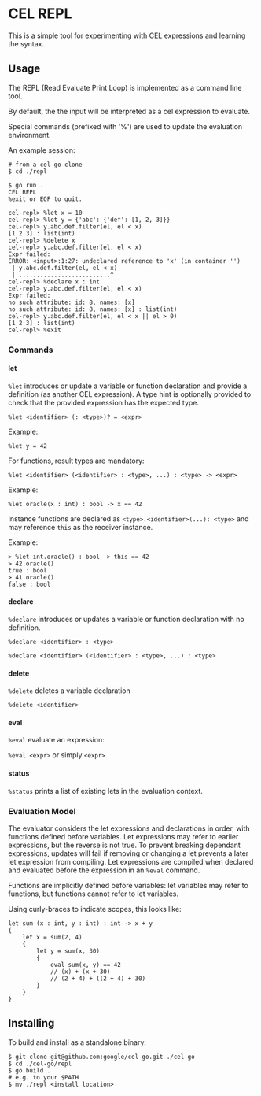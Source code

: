 # CEL REPL

This is a simple tool for experimenting with CEL expressions and learning the
syntax.

## Usage
The REPL (Read Evaluate Print Loop) is implemented as a command line tool.

By default, the the input will be interpreted as a cel expression to evaluate.

Special commands (prefixed with '%') are used to update the evaluation
environment.

An example session:

```
# from a cel-go clone
$ cd ./repl

$ go run .
CEL REPL
%exit or EOF to quit.

cel-repl> %let x = 10
cel-repl> %let y = {'abc': {'def': [1, 2, 3]}}
cel-repl> y.abc.def.filter(el, el < x)
[1 2 3] : list(int)
cel-repl> %delete x
cel-repl> y.abc.def.filter(el, el < x)
Expr failed:
ERROR: <input>:1:27: undeclared reference to 'x' (in container '')
 | y.abc.def.filter(el, el < x)
 | ..........................^
cel-repl> %declare x : int
cel-repl> y.abc.def.filter(el, el < x)
Expr failed:
no such attribute: id: 8, names: [x]
no such attribute: id: 8, names: [x] : list(int)
cel-repl> y.abc.def.filter(el, el < x || el > 0)
[1 2 3] : list(int)
cel-repl> %exit
```

### Commands

#### let
`%let` introduces or update a variable or function  declaration and provide a
definition (as another CEL expression). A type hint is optionally provided to
check that the provided expression has the expected type.

`%let <identifier> (: <type>)? = <expr>`

Example:

`%let y = 42`

For functions, result types are mandatory:

`%let <identifier> (<identifier> : <type>, ...) : <type> -> <expr>`

Example:

`%let oracle(x : int) : bool -> x == 42`

Instance functions are declared as `<type>.<identifier>(...): <type>` and may
reference `this` as the receiver instance.

Example:

```
> %let int.oracle() : bool -> this == 42
> 42.oracle()
true : bool
> 41.oracle()
false : bool
```

#### declare

`%declare` introduces or updates a variable or function declaration with no
definition.

`%declare <identifier> : <type>`

`%declare <identifier> (<identifier> : <type>, ...) : <type>`

#### delete
`%delete` deletes a variable declaration

`%delete <identifier>`

#### eval
`%eval` evaluate an expression:

`%eval <expr>` or simply `<expr>`

#### status

`%status` prints a list of existing lets in the evaluation context.

### Evaluation Model

The evaluator considers the let expressions and declarations in order, with
functions defined before variables. Let expressions may refer to earlier
expressions, but the reverse is not true. To prevent breaking dependant
expressions, updates will fail if removing or changing a let prevents a later
let expression from compiling. Let expressions are compiled when declared and
evaluated before the expression in an `%eval` command.

Functions are implicitly defined before variables: let variables may refer to
functions, but functions cannot refer to let variables.

Using curly-braces to indicate scopes, this looks like: 
```
let sum (x : int, y : int) : int -> x + y 
{
    let x = sum(2, 4)
    {
        let y = sum(x, 30) 
        {
            eval sum(x, y) == 42
            // (x) + (x + 30)
            // (2 + 4) + ((2 + 4) + 30)
        }
    }
}
```

## Installing

To build and install as a standalone binary: 

```
$ git clone git@github.com:google/cel-go.git ./cel-go
$ cd ./cel-go/repl
$ go build .
# e.g. to your $PATH
$ mv ./repl <install location>
```